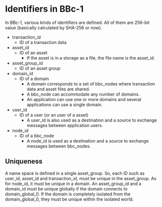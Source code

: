 Identifiers in BBc-1
====================
In BBc-1, various kinds of identifiers are defined. All of them are 256-bit value (basically calculated by SHA-256 or now).

* transaction_id
    - ID of a transaction data
* asset_id
    - ID of an asset
        - If the asset is in a storage as a file, the file name is the asset_id.
* asset_group_id
    - ID of an asset group
* domain_id
    - ID of a domain
        - A domain corresponds to a set of bbc_nodes where transaction data and asset files are shared.
        - A bbc_node can accommodate any number of domains.
        - An application can use one or more domains and several applications can use a single domain.
* user_id
    - ID of a user (or an user of a asset)
        - A user_id is also used as a destination and a source to exchange messages between application users.
* node_id
    - ID of a bbc_node
        - A node_id is used as a destination and a source to exchange messages between bbc_nodes.

## Uniqueness
A name space is defined in a single asset_group. So, each ID such as user_id, asset_id and transaction_id, must be unique in the asset_group.
As for node_id, it must be unique in a domain.
An asset_group_id and a domain_id must be unique globally if the domain connects to domain_global_0. If the domain is completely isolated from the domain_global_0, they must be unique within the isolated world.


